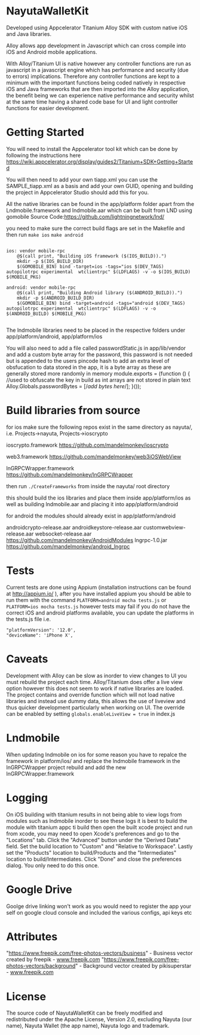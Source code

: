 # NayutaWalletKit

Developed using Appcelerator Titanium Alloy SDK with custom native iOS and Java libraries.

Alloy allows app development in Javascript which can cross compile into iOS and Android mobile applications.

With Alloy/Titanium UI is native however any controller functions are run as javascript in a javascript engine which has performance and security (due to errors) implications.
Therefore any controller functions are kept to a minimum with the important functions being coded natively in respective iOS and Java frameworks that are then imported into the Alloy application, the benefit being we can experience native performance and security whilst at the same time having a shared code base for UI and light controller functions for easier development.

# Getting Started

You will need to install the Appcelerator tool kit which can be done by following the instructions here
https://wiki.appcelerator.org/display/guides2/Titanium+SDK+Getting+Started

You will then need to add your own tiapp.xml you can use the SAMPLE_tiapp.xml as a basis and add your own GUID, opening and building the project in Appcelerator Studio should add this for you.

All the native libraries can be found in the app/platform folder apart from the Lndmobile.framework and lndmobile.aar which can be built from LND using gomobile
Source Code:https://github.com/lightningnetwork/lnd/

you need to make sure the correct build flags are set in the Makefile and then run ```make ios``` ```make android```

```

ios: vendor mobile-rpc
	@$(call print, "Building iOS framework ($(IOS_BUILD)).")
	mkdir -p $(IOS_BUILD_DIR)
	$(GOMOBILE_BIN) bind -target=ios -tags="ios $(DEV_TAGS) autopilotrpc experimental  wtclientrpc" $(LDFLAGS) -v -o $(IOS_BUILD) $(MOBILE_PKG)

android: vendor mobile-rpc
	@$(call print, "Building Android library ($(ANDROID_BUILD)).")
	mkdir -p $(ANDROID_BUILD_DIR)
	$(GOMOBILE_BIN) bind -target=android -tags="android $(DEV_TAGS) autopilotrpc experimental  wtclientrpc" $(LDFLAGS) -v -o $(ANDROID_BUILD) $(MOBILE_PKG)


```

The lndmobile libraries need to be placed in the respective folders under app/platform/android, app/platform/ios

You will also need to add a file called passwordStatic.js in app/lib/vendor and add a custom byte array for the password, this password is not needed but is appended to the users pincode hash to add an extra level of obsfucation to data stored in the app, it is a byte array as these are generally stored more randomly in memory
module.exports = (function () {
	//used to obfuscate the key in build as int arrays are not stored in plain text
	Alloy.Globals.passwordBytes = [/*add bytes here*/];
}());

# Build libraries from source

for ios make sure the following repos exist in the same directory as nayuta/, i.e. Projects->nayuta, Projects->ioscrypto

ioscrypto.framework
https://github.com/mandelmonkey/ioscrypto

web3.framework
https://github.com/mandelmonkey/web3iOSWebView

lnGRPCWrapper.framework
https://github.com/mandelmonkey/lnGRPCWrapper

then run ```./CreateFrameworks``` from inside the nayuta/ root directory

this should build the ios libraries and place them inside app/platform/ios as well as building lndmobile.aar and placing it into app/platform/android 

for android the modules should already exist in app/platform/android

androidcrypto-release.aar
androidkeystore-release.aar
customwebview-release.aar
websocket-release.aar
https://github.com/mandelmonkey/AndroidModules
lngrpc-1.0.jar
https://github.com/mandelmonkey/android_lngrpc


# Tests

Current tests are done using Appium (installation instructions can be found at http://appium.io/ ), after you have installed appium you should be able to run them with the command ```PLATFORM=android mocha tests.js``` or ```PLATFORM=ios mocha tests.js``` however tests may fail if you do not have the correct iOS and android platforms available, you can update the platforms in the tests.js file i.e.
```
"platformVersion": '12.0',
"deviceName": 'iPhone X',
```

# Caveats

Development with Alloy can be slow as inorder to view changes to UI you must rebuild the project each time.
Alloy/Titanium does offer a live view option however this does not seem to work if native libraries are loaded.
The project contains and override function which will not load native libraries and instead use dummy data, this allows the use of liveview and thus quicker development
particularly when working on UI.
The override can be enabled by setting ```globals.enableLiveView = true``` in index.js


# Lndmobile

When updating lndmobile on ios for some reason you have to repalce the framework in platform/ios/ and replace the lndmobile framework in the lnGRPCWrapper project rebuild and add the new lnGRPCWrapper.framework
 
# Logging

On iOS building with titanium results in not being able to view logs from modules such as lndmobile
inorder to see these logs it is best to build the module with titanium appc ti build then open the built xcode project and run from xcode, you may need to 
open Xcode's preferences and go to the "Locations" tab. Click the "Advanced" button under the "Derived Data" field. Set the build location to "Custom" and "Relative to Workspace". Lastly set the "Products" location to build/Products and the "Intermediates" location to build/Intermediates. Click "Done" and close the preferences dialog. You only need to do this once.

# Google Drive

Goolge drive linking won't work as you would need to register the app your self on google cloud console and included the various configs, api keys etc


# Attributes
 "https://www.freepik.com/free-photos-vectors/business" - Business vector created by freepik - www.freepik.com
 "https://www.freepik.com/free-photos-vectors/background" - Background vector created by pikisuperstar - www.freepik.com
 
# License

The source code of NayutaWalletKit can be freely modified and redistributed under the Apache License, Version 2.0, excluding Nayuta (our name), Nayuta Wallet (the app name), Nayuta logo and trademark.
